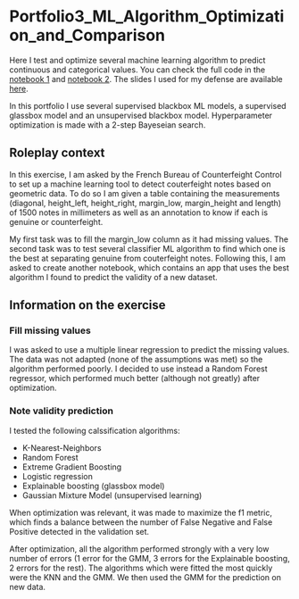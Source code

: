 # Portfolio3_ML_Algorithm_Optimization_and_Comparison

Here I test and optimize several machine learning algorithm to predict continuous and categorical values. You can check the full code in the [notebook 1](https://github.com/VivienPichon/Portfolio_Data_analyst/blob/clean/Project3_Machine_Learning_Optimization/Notebook_1_analysis_and_model_choice.ipynb) and [notebook 2](https://github.com/VivienPichon/Portfolio_Data_analyst/blob/clean/Project3_Machine_Learning_Optimization/Notebook2_note_validity_prediction.ipynb). The slides I used for my defense are available [here](https://github.com/VivienPichon/Portfolio_Data_analyst/blob/clean/Project3_Machine_Learning_Optimization/Results_presentation_slides.pdf).

In this portfolio I use several supervised blackbox ML models, a supervised glassbox model and an unsupervised blackbox model. 
Hyperparameter optimization is made with a 2-step Bayeseian search. 

## Roleplay context

In this exercise, I am asked by the French Bureau of Counterfeight Control to set up a machine learning tool to detect couterfeight notes based on geometric data. 
To do so I am given a table containing the measurements (diagonal, height_left, height_right, margin_low, margin_height and length) of 1500 notes in millimeters as well as an annotation to know if each is genuine or counterfeight.

My first task was to fill the margin_low column as it had missing values.
The second task was to test several classifier ML algorithm to find which one is the best at separating genuine from couterfeight notes.
Following this, I am asked to create another notebook, which contains an app that uses the best algorithm I found to predict the validity of a new dataset.

## Information on the exercise

### Fill missing values

I was asked to use a multiple linear regression to predict the missing values. The data was not adapted (none of the assumptions was met) so the algorithm performed poorly.
I decided to use instead a Random Forest regressor, which performed much better (although not greatly) after optimization.

### Note validity prediction

I tested the following calssification algorithms:

- K-Nearest-Neighbors
- Random Forest
- Extreme Gradient Boosting
- Logistic regression
- Explainable boosting (glassbox model)
- Gaussian Mixture Model (unsupervised learning)

When optimization was relevant, it was made to maximize the f1 metric, which finds a balance between the number of False Negative and False Positive detected in the validation set.

After optimization, all the algorithm performed strongly with a very low number of errors (1 error for the GMM, 3 errors for the Explainable boosting, 2 errors for the rest).
The algorithms which were fitted the most quickly were the KNN and the GMM. We then used the GMM for the prediction on new data.
